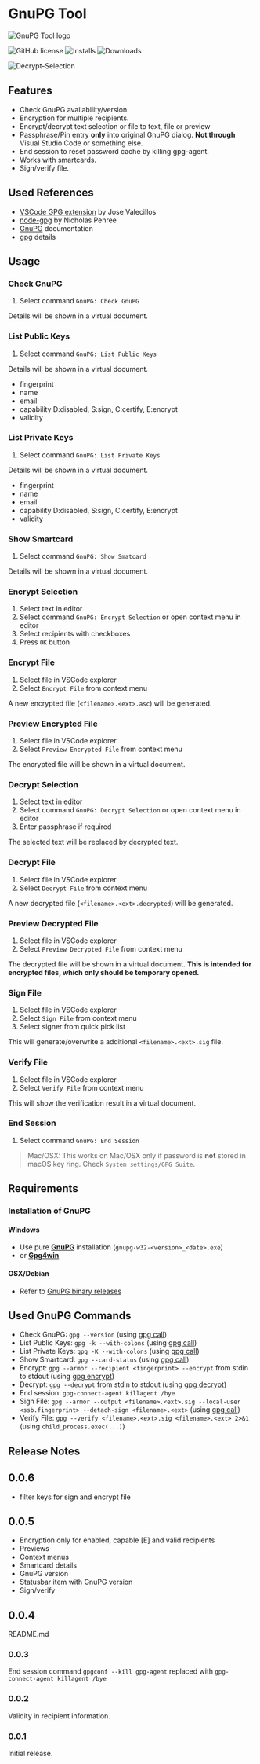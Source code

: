 # GnuPG Tool

![GnuPG Tool logo](https://raw.githubusercontent.com/heilingbrunner/vscode-gnupg-tool/master/images/vscode-gnupg-tool-logo.png)

![GitHub license](https://img.shields.io/badge/license-MIT-blue.svg)
![Installs](https://vsmarketplacebadge.apphb.com/installs-short/JHeilingbrunner.vscode-gnupg-tool.svg)
![Downloads](https://vsmarketplacebadge.apphb.com/downloads-short/JHeilingbrunner.vscode-gnupg-tool.svg)

![Decrypt-Selection](https://raw.githubusercontent.com/heilingbrunner/vscode-gnupg-tool/master/images/decryptselection.gif)

## Features

- Check GnuPG availability/version.
- Encryption for multiple recipients.
- Encrypt/decrypt text selection or file to text, file or preview
- Passphrase/Pin entry __only__ into original GnuPG dialog. __Not through__ Visual Studio Code or something else.
- End session to reset password cache by killing gpg-agent.
- Works with smartcards.
- Sign/verify file.

## Used References

- [VSCode GPG extension](https://marketplace.visualstudio.com/items?itemName=jvalecillos.gpg) by Jose Valecillos
- [node-gpg](https://github.com/drudge/node-gpg) by Nicholas Penree
- [GnuPG](https://www.gnupg.org/documentation/manuals/gnupg/index.html#SEC_Contents) documentation
- [gpg](https://git.gnupg.org/cgi-bin/gitweb.cgi?p=gnupg.git;a=blob_plain;f=doc/DETAILS) details

## Usage

### Check GnuPG

1. Select command `GnuPG: Check GnuPG`

Details will be shown in a virtual document.

### List Public Keys

1. Select command `GnuPG: List Public Keys`

Details will be shown in a virtual document.

- fingerprint
- name
- email
- capability D:disabled, S:sign, C:certify, E:encrypt
- validity

### List Private Keys

1. Select command `GnuPG: List Private Keys`

Details will be shown in a virtual document.

- fingerprint
- name
- email
- capability D:disabled, S:sign, C:certify, E:encrypt
- validity

### Show Smartcard

1. Select command `GnuPG: Show Smatcard`

Details will be shown in a virtual document.

### Encrypt Selection

1. Select text in editor
2. Select command `GnuPG: Encrypt Selection` or open context menu in editor
3. Select recipients with checkboxes
4. Press `OK` button

### Encrypt File

1. Select file in VSCode explorer
2. Select `Encrypt File` from context menu

A new encrypted file (`<filename>.<ext>.asc`) will be generated.

### Preview Encrypted File

1. Select file in VSCode explorer
2. Select `Preview Encrypted File` from context menu

The encrypted file will be shown in a virtual document.

### Decrypt Selection

1. Select text in editor
2. Select command `GnuPG: Decrypt Selection` or open context menu in editor
3. Enter passphrase if required

The selected text will be replaced by decrypted text.

### Decrypt File

1. Select file in VSCode explorer
2. Select `Decrypt File` from context menu

A new decrypted file (`<filename>.<ext>.decrypted`) will be generated.

### Preview Decrypted File

1. Select file in VSCode explorer
2. Select `Preview Decrypted File` from context menu

The decrypted file will be shown in a virtual document. __This is intended for encrypted files, which only should be temporary opened.__

### Sign File

1. Select file in VSCode explorer
2. Select `Sign File` from context menu
3. Select signer from quick pick list

This will generate/overwrite a additional `<filename>.<ext>.sig` file.

### Verify File

1. Select file in VSCode explorer
2. Select `Verify File` from context menu

This will show the verification result in a virtual document.

### End Session

1. Select command `GnuPG: End Session`

> Mac/OSX: This works on Mac/OSX only if password is __not__ stored in macOS key ring. Check `System settings/GPG Suite`.

## Requirements

### Installation of GnuPG

#### Windows

- Use pure [__GnuPG__](https://www.gnupg.org/ftp/gcrypt/binary/) installation (`gnupg-w32-<version>_<date>.exe`)
- or [__Gpg4win__](https://www.gpg4win.de/)

#### OSX/Debian

- Refer to [GnuPG binary releases](https://gnupg.org/download/)

## Used GnuPG Commands

- Check GnuPG: `gpg --version` (using [gpg call](https://github.com/drudge/node-gpg))
- List Public Keys: `gpg -k --with-colons` (using [gpg call](https://github.com/drudge/node-gpg))
- List Private Keys: `gpg -K --with-colons` (using [gpg call](https://github.com/drudge/node-gpg))
- Show Smartcard: `gpg --card-status`  (using [gpg call](https://github.com/drudge/node-gpg))
- Encrypt: `gpg --armor --recipient <fingerprint> --encrypt` from stdin to stdout (using [gpg encrypt](https://github.com/drudge/node-gpg))
- Decrypt: `gpg --decrypt` from stdin to stdout (using [gpg decrypt](https://github.com/drudge/node-gpg))
- End session: `gpg-connect-agent killagent /bye`
- Sign File: `gpg --armor --output <filename>.<ext>.sig --local-user <ssb.fingerprint> --detach-sign <filename>.<ext>` (using [gpg call](https://github.com/drudge/node-gpg))
- Verify File: `gpg --verify <filename>.<ext>.sig <filename>.<ext> 2>&1` (using `child_process.exec(...)`)

## Release Notes

## 0.0.6

- filter keys for sign and encrypt file

## 0.0.5

- Encryption only for enabled, capable [E] and valid recipients
- Previews
- Context menus
- Smartcard details
- GnuPG version
- Statusbar item with GnuPG version
- Sign/verify

## 0.0.4

README.md

### 0.0.3

End session command `gpgconf --kill gpg-agent` replaced with `gpg-connect-agent killagent /bye`

### 0.0.2

Validity in recipient information.

### 0.0.1

Initial release.
